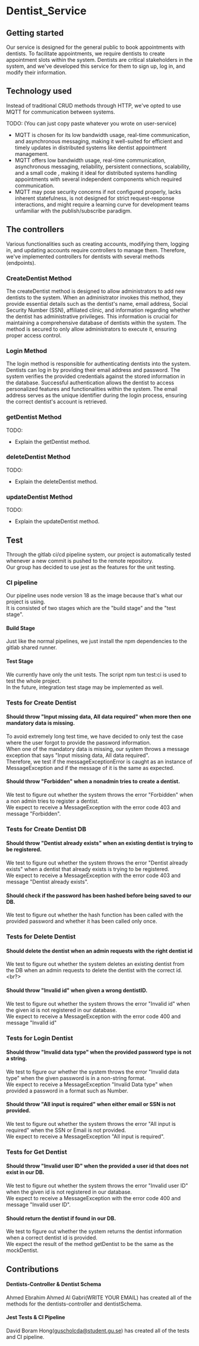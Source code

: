 # Dentist_Service

## Getting started

Our service is designed for the general public to book appointments with dentists. To facilitate appointments, we require dentists to create appointment slots within the system. Dentists are critical stakeholders in the system, and we've developed this service for them to sign up, log in, and modify their information.

## Technology used

Instead of traditional CRUD methods through HTTP, we've opted to use MQTT for communication between systems. <br>

TODO:
(You can just copy paste whatever you wrote on user-service)

- MQTT is chosen for its low bandwidth usage, real-time communication, and asynchronous messaging, making it well-suited for efficient and timely updates in distributed systems like dentist appointment management.
- MQTT offers low bandwidth usage, real-time communication, asynchronous messaging, reliability, persistent connections, scalability, and a small code , making it ideal for distributed systems handling appointments with several independent components which required communication.
- MQTT may pose security concerns if not configured properly, lacks inherent statefulness, is not designed for strict request-response interactions, and might require a learning curve for development teams unfamiliar with the publish/subscribe paradigm.

## The controllers

Various functionalities such as creating accounts, modifying them, logging in, and updating accounts require controllers to manage them. Therefore, we've implemented controllers for dentists with several methods (endpoints).<br>

### CreateDentist Method

The createDentist method is designed to allow administrators to add new dentists to the system. When an administrator invokes this method, they provide essential details such as the dentist's name, email address, Social Security Number (SSN), affiliated clinic, and information regarding whether the dentist has administrative privileges. This information is crucial for maintaining a comprehensive database of dentists within the system. The method is secured to only allow administrators to execute it, ensuring proper access control.<br>

### Login Method

The login method is responsible for authenticating dentists into the system. Dentists can log in by providing their email address and password. The system verifies the provided credentials against the stored information in the database. Successful authentication allows the dentist to access personalized features and functionalities within the system. The email address serves as the unique identifier during the login process, ensuring the correct dentist's account is retrieved.<br>

### getDentist Method

TODO:

- Explain the getDentist method.

### deleteDentist Method

TODO:

- Explain the deleteDentist method.

### updateDentist Method

TODO:

- Explain the updateDentist method.


## Test

Through the gitlab ci/cd pipeline system, our project is automatically tested whenever a new commit is pushed to the remote repository. <br>
Our group has decided to use jest as the features for the unit testing. <br>

### CI pipeline

Our pipeline uses node version 18 as the image because that's what our project is using. <br>
It is consisted of two stages which are the "build stage" and the "test stage". <br>

#### Build Stage

Just like the normal pipelines, we just install the npm dependencies to the gitlab shared runner.

#### Test Stage

We currently have only the unit tests. The script npm tun test:ci is used to test the whole project. <br>
In the future, integration test stage may be implemented as well.

### Tests for Create Dentist

#### Should throw "Input missing data, All data required" when more then one mandatory data is missing.

To avoid extremely long test time, we have decided to only test the case where the user forgot to provide the password information. <br>
When one of the mandatory data is missing, our system throws a message exception that says "Input missing data, All data required". <br>
Therefore, we test if the messageExceptionError is caught as an instance of MessageException and if the message of it is the same as expected. <br>

#### Should throw "Forbidden" when a nonadmin tries to create a dentist.

We test to figure out whether the system throws the error "Forbidden" when a non admin tries to register a dentist. <br>
We expect to receive a MessageException with the error code 403 and message "Forbidden". <br>

### Tests for Create Dentist DB

#### Should throw "Dentist already exists" when an existing dentist is trying to be registered.

We test to figure out whether the system throws the error "Dentist already exists" when a dentist that already exists is trying to be registered. <br>
We expect to receive a MessageException with the error code 403 and message "Dentist already exists". <br>

#### Should check if the password has been hashed before being saved to our DB.

We test to figure out whether the hash function has been called with the provided password and whether it has been called only once. <br>

### Tests for Delete Dentist

#### Should delete the dentist when an admin requests with the right dentist id

We test to figure out whether the system deletes an existing dentist from the DB when an admin requests to delete the dentist with the correct id. <br?>

#### Should throw "Invalid id" when given a wrong dentistID.

We test to figure out whether the system throws the error "Invalid id" when the given id is not registered in our database. <br>
We expect to receive a MessageException with the error code 400 and message "Invalid id" <br>

### Tests for Login Dentist

#### Should throw "Invalid data type" when the provided password type is not a string.

We test to figure our whether the system throws the error "Invalid data type" when the given password is in a non-string format. <br>
We expect to receive a MessageException "Invalid Data type" when provided a password in a format such as Number. <br>

#### Should throw "All input is required" when either email or SSN is not provided.

We test to figure out whether the system throws the error "All input is required" when the SSN or Email is not provided. <br>
We expect to receive a MessageException "All input is required". <br>

### Tests for Get Dentist

#### Should throw "Invalid user ID" when the provided a user id that does not exist in our DB.

We test to figure out whether the system throws the error "Invalid user ID" when the given id is not registered in our database. <br>
We expect to receive a MessageException with the error code 400 and message "Invalid user ID". <br>

#### Should return the dentist if found in our DB.

We test to figure out whether the system returns the dentist information when a correct dentist id is provided. <br>
We expect the result of the method getDentist to be the same as the mockDentist. <br>

## Contributions

#### Dentists-Controller & Dentist Schema

Ahmed Ebrahim Ahmed Al Gabri(WRITE YOUR EMAIL) has created all of the methods for the dentists-controller and dentistSchema.

#### Jest Tests & CI Pipeline

David Boram Hong(guscholcda@student.gu.se) has created all of the tests and CI pipeline.
